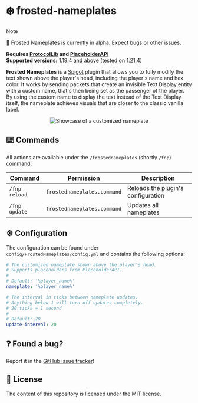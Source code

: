 # ❄️ frosted-nameplates

> [!NOTE]
> 🚧 Frosted Nameplates is currently in alpha. Expect bugs or other issues.

**Requires [ProtocolLib](https://www.spigotmc.org/resources/protocollib.1997/) and [PlaceholderAPI](https://www.spigotmc.org/resources/placeholderapi.6245/)**\
**Supported versions:** 1.19.4 and above (tested on 1.21.4)

**Frosted Nameplates** is a [Spigot](https://www.spigotmc.org/) plugin that allows you to fully modify the text shown above the player's head,
including the player's name and hex color. It works by sending packets that create an invisible Text Display entity with a custom name,
that's then being set as the passenger of the player. By using the custom name to display the text instead of the Text Display itself,
the nameplate achieves visuals that are closer to the classic vanilla label.

<div align="center">
  <img alt="Showcase of a customized nameplate" src="https://i.imgur.com/HADn5DR.png" />
</div>

## ⌨️ Commands

All actions are available under the `/frostednameplates` (shortly `/fnp`) command.

| Command       | Permission                  | Description                        |
|---------------|-----------------------------|------------------------------------|
| `/fnp reload` | `frostednameplates.command` | Reloads the plugin's configuration |
| `/fnp update` | `frostednameplates.command` | Updates all nameplates             |

## ⚙️ Configuration

The configuration can be found under `config/FrostedNameplates/config.yml` and contains the following options:

```yml
# The customized nameplate shown above the player's head.
# Supports placeholders from PlaceholderAPI.
#
# Default: '%player_name%'
nameplate: '%player_name%'

# The interval in ticks between nameplate updates.
# Anything below 1 will turn off updates completely.
# 20 ticks = 1 second
#
# Default: 20
update-interval: 20
```

## ❓ Found a bug?

Report it in the [GitHub issue tracker](https://github.com/pandier/frosted-nameplates/issues/new)!

## 📜 License

The content of this repository is licensed under the MIT license.